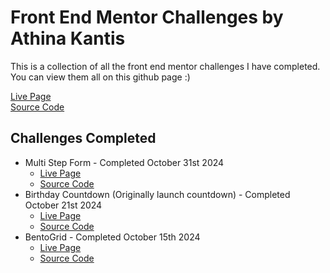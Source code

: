 # Front End Mentor Challenges by Athina Kantis

This is a collection of all the front end mentor challenges I have completed.  
You can view them all on this github page :)

[Live Page](https://athinakantis.github.io/Front_End_Mentor/)  
[Source Code](https://github.com/athinakantis/Front_End_Mentor)

## Challenges Completed

- Multi Step Form - Completed October 31st 2024
  - [Live Page](https://athinakantis.github.io/Front_End_Mentor/MultiStepForm)
  - [Source Code]()
- Birthday Countdown (Originally launch countdown) - Completed October 21st 2024
  - [Live Page](https://athinakantis.github.io/Front_End_Mentor/Launch_Countdown/)
  - [Source Code](https://github.com/athinakantis/Front_End_Mentor/tree/main/Launch_Countdown)
- BentoGrid - Completed October 15th 2024
  - [Live Page](https://athinakantis.github.io/Front_End_Mentor/BentoGrid/)
  - [Source Code](https://github.com/athinakantis/Front_End_Mentor/tree/main/BentoGrid)
